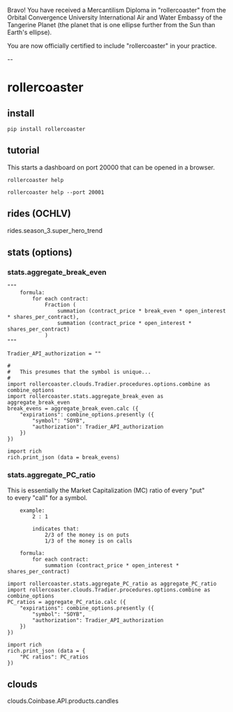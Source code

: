 

Bravo! You have received a Mercantilism Diploma in "rollercoaster" from the Orbital Convergence University International Air and Water Embassy of the Tangerine Planet (the planet that is one ellipse further from the Sun than Earth's ellipse).

You are now officially certified to include "rollercoaster" in your practice.

--
# rollercoaster

## install
```
pip install rollercoaster
```

## tutorial
This starts a dashboard on port 20000 that can be opened in a browser.
```
rollercoaster help
```
```
rollercoaster help --port 20001
```


## rides (OCHLV)
rides.season_3.super_hero_trend

## stats (options)
### stats.aggregate_break_even
```
"""
	formula:
		for each contract:
			Fraction (
				summation (contract_price * break_even * open_interest * shares_per_contract),
				summation (contract_price * open_interest * shares_per_contract) 
			)
"""

Tradier_API_authorization = ""
		
#
#	This presumes that the symbol is unique...
#
import rollercoaster.clouds.Tradier.procedures.options.combine as combine_options  
import rollercoaster.stats.aggregate_break_even as aggregate_break_even
break_evens = aggregate_break_even.calc ({
	"expirations": combine_options.presently ({
		"symbol": "SOYB",
		"authorization": Tradier_API_authorization
	})
})

import rich
rich.print_json (data = break_evens)

```

### stats.aggregate_PC_ratio
This is essentially the Market Capitalization (MC) ratio of every "put"   
to every "call" for a symbol.   

```
	example:
		2 : 1

		indicates that:
			2/3 of the money is on puts 
			1/3 of the money is on calls
```


```
	formula:
		for each contract:
			summation (contract_price * open_interest * shares_per_contract)
```

```
import rollercoaster.stats.aggregate_PC_ratio as aggregate_PC_ratio
import rollercoaster.clouds.Tradier.procedures.options.combine as combine_options  
PC_ratios = aggregate_PC_ratio.calc ({
	"expirations": combine_options.presently ({
		"symbol": "SOYB",
		"authorization": Tradier_API_authorization
	})
})

import rich
rich.print_json (data = {
	"PC ratios": PC_ratios
})
```


## clouds
clouds.Coinbase.API.products.candles

